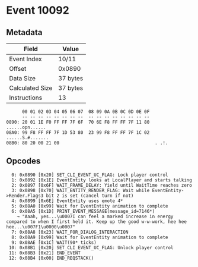 # Event 10092

## Metadata

| Field           | Value    |
|-----------------|----------|
| Event Index     | 10/11    |
| Offset          | 0x0890   |
| Data Size       | 37 bytes |
| Calculated Size | 37 bytes |
| Instructions    | 13       |

```
      00 01 02 03 04 05 06 07  08 09 0A 0B 0C 0D 0E 0F
      -- -- -- -- -- -- -- --  -- -- -- -- -- -- -- --
0890: 20 01 1E F0 FF FF 7F 6F  70 6E F8 FF FF 7F 11 80   ......opn......
08A0: 99 F8 FF FF 7F 1D 53 80  23 99 F8 FF FF 7F 1C 02  ......S.#.......
08B0: 80 20 00 21 00                                    . .!.           
```

## Opcodes

```
  0: 0x0890 [0x20] SET_CLI_EVENT_UC_FLAG: Lock player control
  1: 0x0892 [0x1E] EventEntity looks at LocalPlayer and starts talking
  2: 0x0897 [0x6F] WAIT_FRAME_DELAY: Yield until WaitTime reaches zero
  3: 0x0898 [0x70] WAIT_ENTITY_RENDER_FLAG: Wait while EventEntity->Render.Flags3 bit 2 is set (cancel turn if not)
  4: 0x0899 [0x6E] EventEntity uses emote 4*
  5: 0x08A0 [0x99] Wait for EventEntity animation to complete
  6: 0x08A5 [0x1D] PRINT_EVENT_MESSAGE(message_id=7146*)
    → "Aaah, yes...\u0007I can feel a marked increase in energy compared to when I first held it. Keep up the good w-w-work, hee hee hee...\u007F1\u0000\u0007"
  7: 0x08A8 [0x23] WAIT_FOR_DIALOG_INTERACTION
  8: 0x08A9 [0x99] Wait for EventEntity animation to complete
  9: 0x08AE [0x1C] WAIT(90* ticks)
 10: 0x08B1 [0x20] SET_CLI_EVENT_UC_FLAG: Unlock player control
 11: 0x08B3 [0x21] END_EVENT
 12: 0x08B4 [0x00] END_REQSTACK()
```
